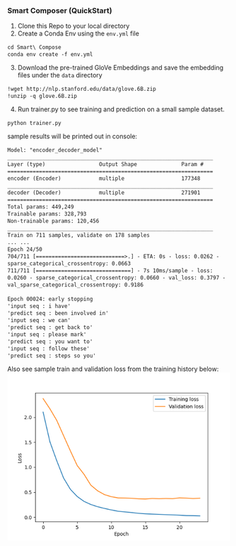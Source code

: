 ### Smart Composer (QuickStart)
1. Clone this Repo to your local directory 
2. Create a Conda Env using the `env.yml` file
```commandline
cd Smart\ Compose
conda env create -f env.yml
```
3. Download the pre-trained GloVe Embeddings and save the embedding files under the `data` directory
```commandline
!wget http://nlp.stanford.edu/data/glove.6B.zip
!unzip -q glove.6B.zip
```
4. Run trainer.py to see training and prediction on a small sample dataset.
```commandline
python trainer.py
```
sample results will be printed out in console:
```shell
Model: "encoder_decoder_model"
_________________________________________________________________
Layer (type)                 Output Shape              Param #   
=================================================================
encoder (Encoder)            multiple                  177348    
_________________________________________________________________
decoder (Decoder)            multiple                  271901    
=================================================================
Total params: 449,249
Trainable params: 328,793
Non-trainable params: 120,456
_________________________________________________________________
Train on 711 samples, validate on 178 samples
... ...
Epoch 24/50
704/711 [============================>.] - ETA: 0s - loss: 0.0262 - sparse_categorical_crossentropy: 0.0663
711/711 [==============================] - 7s 10ms/sample - loss: 0.0260 - sparse_categorical_crossentropy: 0.0660 - val_loss: 0.3797 - val_sparse_categorical_crossentropy: 0.9186

Epoch 00024: early stopping
'input seq : i have'
'predict seq : been involved in'
'input seq : we can'
'predict seq : get back to'
'input seq : please mark'
'predict seq : you want to'
'input seq : follow these'
'predict seq : steps so you'
```
Also see sample train and validation loss from the training history below:
![image info](train_history.png)
